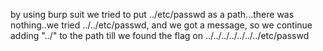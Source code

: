by using burp suit we tried to put ../etc/passwd as a path...there was nothing..we tried ../../etc/passwd, and we got a message, so we continue adding "../" to the path till we found the flag on ../../../../../../../etc/passwd